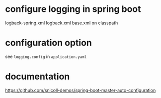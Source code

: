 # configure logging in spring boot

logback-spring.xml
logback.xml
base.xml on classpath

# configuration option
see `logging.config` in `application.yaml`

# documentation

https://github.com/snicoll-demos/spring-boot-master-auto-configuration